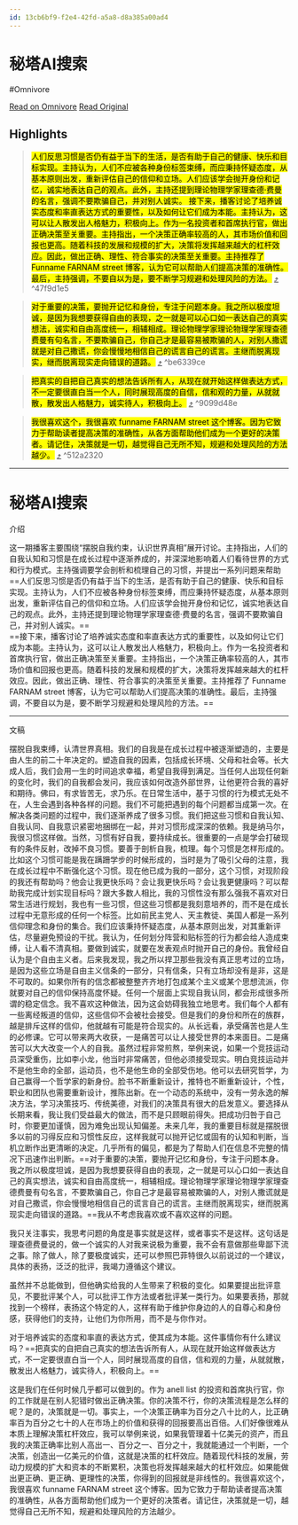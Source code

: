 ```yaml
---
id: 13cb6bf9-f2e4-42fd-a5a8-d8a385a00ad4
---
```


# 秘塔AI搜索
#Omnivore

[Read on Omnivore](https://omnivore.app/me/ai-1903ab57d29)
[Read Original](https://metaso.cn/search/8492465588219637760?q=%25E5%2593%2588%25E4%25BD%259B%25E5%2586%25B3%25E7%25AD%2596%25E8%25AF%25BE)

## Highlights

> <mark class="omni omni-yellow">人们反思习惯是否仍有益于当下的生活，是否有助于自己的健康、快乐和目标实现。主持认为，人们不应被各种身份标签束缚，而应秉持怀疑态度，从基本原则出发，重新评估自己的信仰和立场。人们应该学会抛开身份和记忆，诚实地表达自己的观点。此外，主持还提到理论物理学家理查德·费曼的名言，强调不要欺骗自己，并对别人诚实。  </mark>
><mark class="omni omni-yellow"> 接下来，播客讨论了培养诚实态度和率直表达方式的重要性，以及如何让它们成为本能。主持认为，这可以让人散发出人格魅力，积极向上。作为一名投资者和首席执行官，做出正确决策至关重要。主持指出，一个决策正确率较高的人，其市场价值和回报也更高。随着科技的发展和规模的扩大，决策将发挥越来越大的杠杆效应。因此，做出正确、理性、符合事实的决策至关重要。主持推荐了 Funname FARNAM street 博客，认为它可以帮助人们提高决策的准确性。最后，主持强调，不要自以为是，要不断学习规避和处理风险的方法。</mark> [⤴️](https://omnivore.app/me/ai-1903ab57d29#47f9d1e5-17cb-40f5-8796-84344820efbd)  ^47f9d1e5

> <mark class="omni omni-yellow">对于重要的决策，要抛开记忆和身份，专注于问题本身。我之所以极度坦诚，是因为我想要获得自由的表现，之一就是可以心口如一表达自己的真实想法，诚实和自由高度统一，相辅相成。理论物理学家理论物理学家理查德费曼有句名言，不要欺骗自己，你自己才是最容易被欺骗的人，对别人撒谎就是对自己撒谎，你会慢慢地相信自己的谎言自己的谎言。主继而脱离现实，继而脱离现实走向错误的道路。</mark> [⤴️](https://omnivore.app/me/ai-1903ab57d29#be6339ce-c75b-40e5-8823-36c5284680ec)  ^be6339ce

> <mark class="omni omni-yellow">把真实的自把自己真实的想法告诉所有人，从现在就开始这样做表达方式，不一定要很直白当一个人，同时展现高度的自信，信和观的力量，从就就散，散发出人格魅力，诚实待人，积极向上。</mark> [⤴️](https://omnivore.app/me/ai-1903ab57d29#9099d48e-ce14-4164-b11f-cf6186f73c3e)  ^9099d48e

> <mark class="omni omni-yellow">我很喜欢这个，我很喜欢 funname FARNAM street 这个博客。因为它致力于帮助读者提高决策的准确性，从各方面帮助他们成为一个更好的决策者。请记住，决策就是一切，越觉得自己无所不知，规避和处理风险的方法越少。</mark> [⤴️](https://omnivore.app/me/ai-1903ab57d29#512a2320-2221-4907-bc88-61b81d86454f)  ^512a2320


---
# 秘塔AI搜索

介绍

这一期播客主要围绕“摆脱自我约束，认识世界真相”展开讨论。主持指出，人们的自我认知和习惯是在成长过程中逐渐养成的，并深深地影响着人们看待世界的方式和行为模式。主持强调要学会剖析和梳理自己的习惯，并提出一系列问题来帮助==人们反思习惯是否仍有益于当下的生活，是否有助于自己的健康、快乐和目标实现。主持认为，人们不应被各种身份标签束缚，而应秉持怀疑态度，从基本原则出发，重新评估自己的信仰和立场。人们应该学会抛开身份和记忆，诚实地表达自己的观点。此外，主持还提到理论物理学家理查德·费曼的名言，强调不要欺骗自己，并对别人诚实。==  
==接下来，播客讨论了培养诚实态度和率直表达方式的重要性，以及如何让它们成为本能。主持认为，这可以让人散发出人格魅力，积极向上。作为一名投资者和首席执行官，做出正确决策至关重要。主持指出，一个决策正确率较高的人，其市场价值和回报也更高。随着科技的发展和规模的扩大，决策将发挥越来越大的杠杆效应。因此，做出正确、理性、符合事实的决策至关重要。主持推荐了 Funname FARNAM street 博客，认为它可以帮助人们提高决策的准确性。最后，主持强调，不要自以为是，要不断学习规避和处理风险的方法。==

---

文稿

摆脱自我束缚，认清世界真相。我们的自我是在成长过程中被逐渐塑造的，主要是由人生的前二十年决定的。塑造自我的因素，包括成长环境、父母和社会等。长大成人后，我们会用一生的时间追求幸福，希望自我得到满足。当任何人出现任何新的变化时，我们的自我都会发问，我应该如何改造外部世界，让他更符合我的喜好和期待。佛曰，有求皆苦无，求乃乐。在日常生活中，基于习惯的行为模式无处不在，人生会遇到各种各样的问题。我们不可能把遇到的每个问题都当成第一次。在解决各类问题的过程中，我们逐渐养成了很多习惯。我们把这些习惯和自我认知、自我认同、自我意识紧密地捆绑在一起，并对习惯形成深深的依赖。我是纳马尔，我很习惯这样做。当然，习惯有好自我，要持续成长。很重要的一点是学会打破现有的条件反射，改掉不良习惯。要善于剖析自我，梳理。每个习惯是怎样形成的。比如这个习惯可能是我在蹒跚学步的时候形成的，当时是为了吸引父母的注意，我在成长过程中不断强化这个习惯。现在他已成为我的一部分，这个习惯，对现阶段的我还有帮助吗？他会让我更快乐吗？会让我更快乐吗？会让我更健康吗？可以帮助我完成计划实现目标吗？跟大多数人相比，我的习惯性没有那么强我不喜欢对日常生活进行规划，我也有一些习惯，但这些习惯都是我刻意培养的，而不是在成长过程中无意形成的任何一个标签。比如前民主党人、天主教徒、美国人都是一系列信仰理念和身份的集合。我们应该秉持怀疑态度，从基本原则出发，对其重新评估，尽量避免预设的干扰。我认为，任何划分阵营和贴标签的行为都会给人造成束缚，让人看不清真相。要做到诚实，就要在发表观点时抛开自己的身份。我曾经自认为是个自由主义者。后来我发现，我之所以捍卫那些我没有真正思考过的立场，是因为这些立场是自由主义信条的一部分，只有信条，只有立场却没有是非，这是不可取的。如果你所有的信念都被整整齐齐地打包成某个主义或某个思想流派，你就要对自己的信仰保持高度怀疑。任何一个层面上实现自我认同，都会形成很多所谓的稳定信念。我不喜欢这种做法，因为这会妨碍我独立地思考。我们每个人都有一些离经叛道的信仰，这些信仰不会被社会接受。但是我们的身份和所在的族群，越是排斥这样的信仰，他就越有可能是符合现实的。从长远看，承受痛苦也是人生的必修课。它可以带来两大收获，一是痛苦可以让人接受世界的本来面目。二是痛苦可以大大改变一个人的自我。虽然过程非常煎熬，举例来说，如果一个竞技运动员深受重伤，比如李小龙，他当时非常痛苦，但他必须接受现实。明白竞技运动并不是他生命的全部，运动员，也不是他生命的全部受伤地。他可以去研究哲学，为自己赢得一个哲学家的新身份。脸书不断重新设计，推特也不断重新设计，个性，职业和团队也需要重新设计，推陈出新。在一个动态的系统中，没有一劳永逸的解决方法，学习决策技巧、传统美德，对我们的决策具有很大的启发意义。要选择从长期来看，我让我们受益最大的做法，而不是只顾眼前得失。把成功归咎于自己时，你要更加谨慎，因为难免出现认知偏差。未来几年，我的重要目标就是摆脱很多以前的习得反应和习惯性反应，这样我就可以抛开记忆或固有的认知和判断，当机立断作出更清晰的决定。几乎所有的偏见，都是为了帮助人们在信息不完整的情况下迅速作出判断。==对于重要的决策，要抛开记忆和身份，专注于问题本身。我之所以极度坦诚，是因为我想要获得自由的表现，之一就是可以心口如一表达自己的真实想法，诚实和自由高度统一，相辅相成。理论物理学家理论物理学家理查德费曼有句名言，不要欺骗自己，你自己才是最容易被欺骗的人，对别人撒谎就是对自己撒谎，你会慢慢地相信自己的谎言自己的谎言。主继而脱离现实，继而脱离现实走向错误的道路。==我从不考虑我喜欢或不喜欢这样的问题。

我只关注事实，我思考问题的角度是事实就是这样，或者事实不是这样。这句话是理查德费曼说的，做一个诚实的人对我来说极为重要，我不会有意做那些卑鄙下流之事。除了做人，除了要极度诚实，还可以参照巴菲特很久以前说过的一个建议，具体的表扬，泛泛的批评，我竭力遵循这个建议。

虽然并不总能做到，但他确实给我的人生带来了积极的变化。如果要提出批评意见，不要批评某个人，可以批评工作方法或者批评某一类行为。如果要表扬，那就找到一个榜样，表扬这个特定的人，这样有助于维护你身边的人的自尊心和身份感，获得他们的支持，让他们为你所用，而不是与你作对。

对于培养诚实的态度和率直的表达方式，使其成为本能。这件事情你有什么建议吗？==把真实的自把自己真实的想法告诉所有人，从现在就开始这样做表达方式，不一定要很直白当一个人，同时展现高度的自信，信和观的力量，从就就散，散发出人格魅力，诚实待人，积极向上。==

这是我们在任何时候几乎都可以做到的。作为 anell list 的投资和首席执行官，你的工作就是在别人犯错时做出正确决策。你的决策不行，你的决策流程是怎么样的呢？是的，决策就是一切。事实上，一个决策正确率为百分之八十比的人，比正确率百为百分之七十的人在市场上的价值和获得的回报要高出百倍。人们好像很难从本质上理解决策杠杆效应，我可以举例来说，如果我管理着十亿美元的资产，而且我的决策正确率比别人高出一、百分之一、百分之十，我就能通过一个判断，一个决策，创造出一亿美元的价值，这就是决策的杠杆效应。随着现代科技的发展，劳动力规模的扩大和资本的不断累积，决策也将发挥越来越大的杠杆效应。如果能做出更正确、更正确、更理性的决策，你得到的回报就是非线性的。我很喜欢这个，我很喜欢 funname FARNAM street 这个博客。因为它致力于帮助读者提高决策的准确性，从各方面帮助他们成为一个更好的决策者。请记住，决策就是一切，越觉得自己无所不知，规避和处理风险的方法越少。


